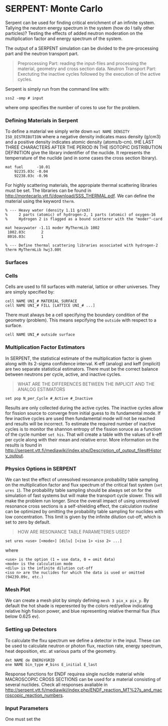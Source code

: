 # SERPENT: Monte Carlo

Serpent can be used for finding critical enrichment of an infinite system. Tallying the neutorn energy spectrum in the system (how do I tally other particles)? Testing the effects of added neutron moderation on the multiplication factor and energy spectrum of the system. 

The output of a SERPENT simulation can be divided to the pre-processing part and the neutron transport part.

> Preprocessing Part: reading the input-files and processing the material, geometry and cross section data.
> Neutron Transport Part: Exectuting the inactive cycles followed by the execution of the active cycles. 

Serpent is simply run from the command line with:

```
sss2 -omp # input
```

where omp specifies the number of cores to use for the problem. 


### Defining Materials in Serpent

To define a material we simply write down `mat NAME DENSITY ISO_DISTRIBUTION` where a negative density indicates mass density (g/cm3) and a positive density indicates atomic density (atoms/b-cm). tHE LAST THREE CHARACTERS AFTER THE PERIOD IN THE ISOTOPIC DISTRIBUTION DEFINITION give the library indentifier of the nuclide. It represents the temperrature of the nuclide (and in some cases the cross section lbirary). 

```
mat fuel      -10.01
    92235.03c -0.04
    92238.03c -0.96
```

For highly scattering materials, the appropiate thermal scattering libraries must be set. The libraries can be found in http://montecarlo.vtt.fi/download/SSS_THERMAL.pdf. We can define the material using the keyword `therm`.

```
% --- Heavy water (density 1.11 g/cm3)
%     2 parts (atomic) of hydrogen-2, 1 parts (atomic) of oxygen-16
%     Hydrogen 2 is flagged as a bound scatterer with the "moder"-card

mat heavywater -1.11 moder MyThermLib 1002
 1002.03c       2
 8016.03c       1

% --- Define thermal scattering libraries associated with hydrogen-2
therm MyThermLib hwj3.00t
```

### Surfaces


### Cells

Cells are used to fill surfaces with material, lattice or other universes. They are simply specified by:

```
cell NAME UNI_# MATERIAL SURFACE
cell NAME UNI_# FILL [LATTICE UNI_# ...]
```

There must always be a cell specifying the boundary condition of the geometry (problem). This means sepcifying the `outside` with respect to a surface. 

```
cell NAME UNI_# outside surface
```


### Multiplication Factor Estimators

In SERPENT, the statistical estimate of the multiplication factor is given along with its 2-sigma confidence interval. K-eff (analog) and keff (implicit) are two separate statistical estimators. There must be the correct balance between neutrons per cycle, active, and inactive cycles. 

> WHAT ARE THE DIFFERENCES BETWEEN THE IMPLICIT AND THE ANALOG ESTIMATORS


```
set pop N_per_Cycle #_Active #_Inactive
```

Results are only collected during the active cycles. The inactive cycles allow for fission source to converge from initial guess to its fundamental mode. If few inactive cycles are used then fundamental mode will not be reached and results will be incorrect. To estimate the required number of inactive cycles is to monitor the shannon entropy of the fission soruce as a function of the cycle number `set his`. That will create a table with the values of k-eff per cycle along with their mean and relative error. More information on the results is found in http://serpent.vtt.fi/mediawiki/index.php/Description_of_output_files#History_output. 


### Physics Options in SERPENT

We can test the effect of unresolved resonance probability table sampling on the multiplication factor and flux spectrum of the critical fast system (`set ures 1`). The probability table sampling should be always set on for the simulation of fast systems but will make the transport cycle slower. This will make the problem run longer. Since the overall impact of using unresolved resonance cross sections is a self-shielding effect, the calculation routine can be optimized by omitting the probability table sampling for nuclides with low concentration. This limit is given by the infinite dilution cut-off, which is set to zero by default.

<!--- HOW DOES THIS WORK --->
> HOW ARE RESONANCE TABLE PARAMETERES USED?

```
set ures <use> [<mode>] [dilu] [<iso 1> <iso 2> ...]
```

where 

```
<use> is the option (1 = use data, 0 = omit data)
<mode> is the calculation mode
<dilu> is the infinite dilution cut-off
<iso n> are the nuclides for which the data is used or omitted (94239.09c, etc.)
```


### Mesh Plot

We can create a mesh plot by simply defining `mesh 3 pix_x pix_y`. By default the hot shade is reperesnted by the colors red/yellow indicating relative high fisison power, and blue representing relative thermal flux (flux below 0.625 ev).

### Setting up Detectors

To calculate the flxu spectrum we define a detector in the input. These can be used to calculate neutron or photon flux, reaction rate, energy spectrum, heat deposition, etc. at various parts of the geometry. 

```
det NAME de ENERGYGRID
ene NAME bin_type #_bins E_initial E_last
```

Response functions for ENDF requirea single nuclide material while MACROSCOPIC CROSS SECTIONS can be used for a material consisting of several nuclides. Check all responses avaliable in http://serpent.vtt.fi/mediawiki/index.php/ENDF_reaction_MT%27s_and_macroscopic_reaction_numbers. 

### Input Parameters

One must set the 